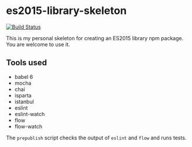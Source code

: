 # es2015-library-skeleton

[![Build Status](https://travis-ci.org/jedwards1211/es2015-library-skeleton.svg?branch=master)](https://travis-ci.org/jedwards1211/es2015-library-skeleton)

This is my personal skeleton for creating an ES2015 library npm package.  You are welcome to use it.

## Tools used

* babel 6
* mocha
* chai
* isparta
* istanbul
* eslint
* eslint-watch
* flow
* flow-watch

The `prepublish` script checks the output of `eslint` and `flow` and runs tests.
